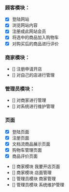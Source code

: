 ### 顾客模块：

- [x] 登陆网站
- [x] 浏览网站内容
- [x] 注册成此网站会员
- [x] 将选中的商品加入购物车
- [x] 对购买后的商品进行评价

### 商家模块：

- [] 注册申请开店
- [] 对自己的店进行管理

### 管理员模块：

- [] 对商家进行管理
- [] 对系统进行维护管理

### 页面

- [x] 登陆页面
- [x] 注册页面
- [x] 文档流商品展示页面
- [x] 购物车管理页面
- [x] 商品评价页面
- [] 商家模块 我要开店页面
- [] 商家模块 店面管理
- [] 管理员模块 商家管理
- [] 管理员模块 系统维护管理
